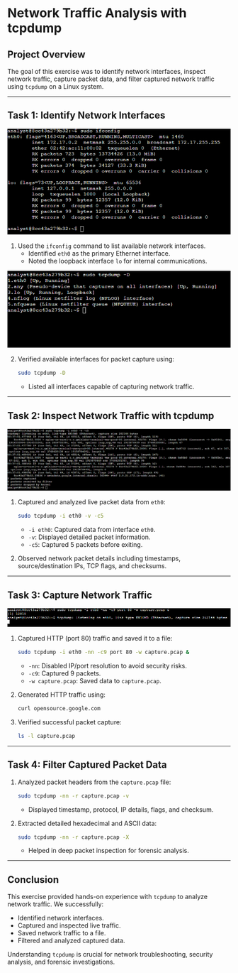 # **Network Traffic Analysis with tcpdump**

## **Project Overview**
The goal of this exercise was to identify network interfaces, inspect network traffic, capture packet data, and filter captured network traffic using `tcpdump` on a Linux system.

---

## **Task 1: Identify Network Interfaces**
![Alt Text](PKT%201.png)
1. Used the `ifconfig` command to list available network interfaces.
   - Identified `eth0` as the primary Ethernet interface.
   - Noted the loopback interface `lo` for internal communications.

![Alt Text](PKT%202.png)

2. Verified available interfaces for packet capture using:
   ```bash
   sudo tcpdump -D
   ```
   - Listed all interfaces capable of capturing network traffic.

---

## **Task 2: Inspect Network Traffic with tcpdump**
![Alt Text](PKT%203.png)
1. Captured and analyzed live packet data from `eth0`:
   ```bash
   sudo tcpdump -i eth0 -v -c5
   ```
   - `-i eth0`: Captured data from interface `eth0`.
   - `-v`: Displayed detailed packet information.
   - `-c5`: Captured 5 packets before exiting.

2. Observed network packet details including timestamps, source/destination IPs, TCP flags, and checksums.

---

## **Task 3: Capture Network Traffic**
![Alt Text](PKT%204.png)
1. Captured HTTP (port 80) traffic and saved it to a file:
   ```bash
   sudo tcpdump -i eth0 -nn -c9 port 80 -w capture.pcap &
   ```
   - `-nn`: Disabled IP/port resolution to avoid security risks.
   - `-c9`: Captured 9 packets.
   - `-w capture.pcap`: Saved data to `capture.pcap`.

2. Generated HTTP traffic using:
   ```bash
   curl opensource.google.com
   ```

3. Verified successful packet capture:
   ```bash
   ls -l capture.pcap
   ```

---

## **Task 4: Filter Captured Packet Data**

1. Analyzed packet headers from the `capture.pcap` file:
   ```bash
   sudo tcpdump -nn -r capture.pcap -v
   ```
   - Displayed timestamp, protocol, IP details, flags, and checksum.

2. Extracted detailed hexadecimal and ASCII data:
   ```bash
   sudo tcpdump -nn -r capture.pcap -X
   ```
   - Helped in deep packet inspection for forensic analysis.

---

## **Conclusion**
This exercise provided hands-on experience with `tcpdump` to analyze network traffic. We successfully:
- Identified network interfaces.
- Captured and inspected live traffic.
- Saved network traffic to a file.
- Filtered and analyzed captured data.

Understanding `tcpdump` is crucial for network troubleshooting, security analysis, and forensic investigations.


